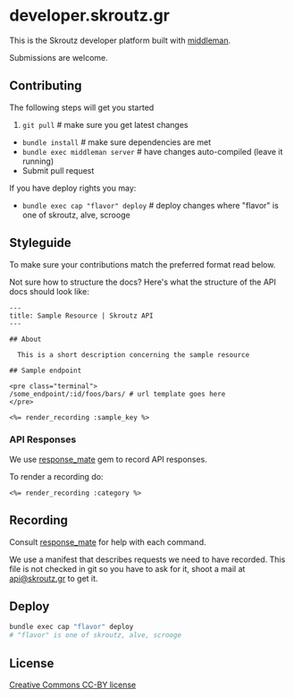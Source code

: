 # developer.skroutz.gr

This is the Skroutz developer platform built with [middleman][middleman].

Submissions are welcome.

## Contributing
The following steps will get you started

1. `git pull`                     # make sure you get latest changes
* `bundle install`                # make sure dependencies are met
* `bundle exec middleman server`  # have changes auto-compiled (leave it running)
* Submit pull request

If you have deploy rights you may:
* `bundle exec cap "flavor" deploy`    # deploy changes
where "flavor" is one of skroutz, alve, scrooge

[middleman]: http://middlemanapp.com/

## Styleguide

To make sure your contributions match the preferred format read below.

Not sure how to structure the docs?  Here's what the structure of the
API docs should look like:

    ---
    title: Sample Resource | Skroutz API
    ---

    ## About

      This is a short description concerning the sample resource

    ## Sample endpoint

    <pre class="terminal">
    /some_endpoint/:id/foos/bars/ # url template goes here
    </pre>

    <%= render_recording :sample_key %>

### API Responses

We use [response_mate](https://github.com/Zorbash/response_mate) gem
to record API responses.

To render a recording do:

```erb
<%= render_recording :category %>
```

## Recording

Consult [response_mate](https://github.com/Zorbash/response_mate) for
help with each command.

We use a manifest that describes requests we need to have recorded.
This file is not checked in git so you have to ask for it, shoot a
mail at [api@skroutz.gr](api@skroutz.gr) to get it.

## Deploy

```bash
bundle exec cap "flavor" deploy
# "flavor" is one of skroutz, alve, scrooge
```

## License

[Creative Commons CC-BY license](http://creativecommons.org/licenses/by/3.0/us/)
